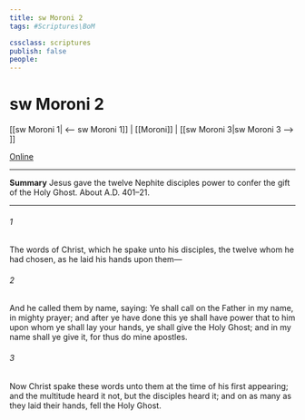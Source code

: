 ```yaml
---
title: sw Moroni 2
tags: #Scriptures\BoM

cssclass: scriptures
publish: false
people:
---
```


# sw Moroni 2
[[sw Moroni 1| <-- sw Moroni 1]] | [[Moroni]] | [[sw Moroni 3|sw Moroni 3 --> ]]

[Online](https://churchofjesuschrist.org/study/scriptures/bofm/moro/2?lang=eng)

---
__Summary__
Jesus gave the twelve Nephite disciples power to confer the gift of the Holy Ghost. About A.D. 401–21.

---
###### 1 
The words of Christ, which he spake unto his disciples, the twelve whom he had chosen, as he laid his hands upon them—

###### 2 
And he called them by name, saying: Ye shall call on the Father in my name, in mighty prayer; and after ye have done this ye shall have power that to him upon whom ye shall lay your hands, ye shall give the Holy Ghost; and in my name shall ye give it, for thus do mine apostles.

###### 3 
Now Christ spake these words unto them at the time of his first appearing; and the multitude heard it not, but the disciples heard it; and on as many as they laid their hands, fell the Holy Ghost.

